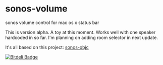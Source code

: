 sonos-volume
============

sonos volume control for mac os x status bar 

This is version alpha. A toy at this moment. Works well with one speaker hardcoded in so far.
I'm planning on adding room selector in next update.  

It's all based on this project: [sonos-objc](https://github.com/n1mda/sonos-objc "sonos-objc")

[![Bitdeli Badge](https://d2weczhvl823v0.cloudfront.net/tomasbulva/sonos-volume/trend.png)](https://bitdeli.com/free "Bitdeli Badge")

